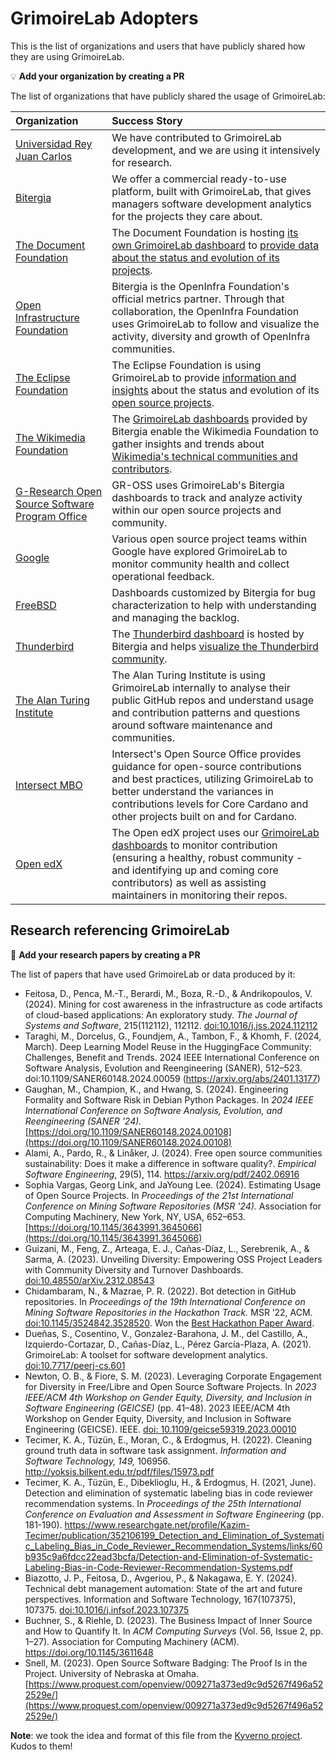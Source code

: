 # GrimoireLab Adopters

This is the list of organizations and users that have publicly shared how
they are using GrimoireLab.

💡 **Add your organization by creating a PR**

The list of organizations that have publicly shared the usage of GrimoireLab:

| Organization                      | Success Story                                                                                                                                  |
|:----------------------------------|:-----------------------------------------------------------------------------------------------------------------------------------------------|
| [Universidad Rey Juan Carlos](https://www.urjc.es) | We have contributed to GrimoireLab development, and we are using it intensively for research. |
| [Bitergia](https://bitergia.com/) | We offer a commercial ready-to-use platform, built with GrimoireLab, that gives managers software development analytics for the projects they care about. |
| [The Document Foundation](https://www.documentfoundation.org/) | The Document Foundation is hosting [its own GrimoireLab dashboard](https://dashboard.documentfoundation.org/) to [provide data about the status and evolution of its projects](https://blog.documentfoundation.org/blog/2017/08/02/dashboard-announcement/). |
| [Open Infrastructure Foundation](https://openinfra.dev) | Bitergia is the OpenInfra Foundation's official metrics partner. Through that collaboration, the OpenInfra Foundation uses GrimoireLab to follow and visualize the activity, diversity and growth of OpenInfra communities. |
| [The Eclipse Foundation](https://eclipse.org) | The Eclipse Foundation is using GrimoireLab to provide [information and insights](https://metrics.eclipse.org) about the status and evolution of its [open source projects](https://projects.eclipse.org). |
| [The Wikimedia Foundation](https://wikimediafoundation.org/) | The [GrimoireLab dashboards](https://wikimedia.biterg.io/) provided by Bitergia enable the Wikimedia Foundation to gather insights and trends about [Wikimedia's technical communities and contributors](https://developer.wikimedia.org/). |
| [G-Research Open Source Software Program Office](https://www.gresearch.com/teams/open-source-software/) | GR-OSS uses GrimoireLab's Bitergia dashboards to track and analyze activity within our open source projects and community. |
| [Google](https://www.google.com/) | Various open source project teams within Google have explored GrimoireLab to monitor community health and collect operational feedback. |
| [FreeBSD](https://grimoire.freebsd.org/) | Dashboards customized by Bitergia for bug characterization to help with understanding and managing the backlog.|
| [Thunderbird](https://www.thunderbird.net/) | The [Thunderbird dashboard](https://thunderbird.biterg.io/) is hosted by Bitergia and helps [visualize the Thunderbird community](https://blog.thunderbird.net/2024/12/visualizing-the-thunderbird-community-with-bitergia/). |
| [The Alan Turing Institute](https://www.turing.ac.uk/) | The Alan Turing Institute is using GrimoireLab internally to analyse their public GitHub repos and understand usage and contribution patterns and questions around software maintenance and communities. |
| [Intersect MBO](https://www.intersectmbo.org/) |  Intersect's Open Source Office provides guidance for open-source contributions and best practices, utilizing GrimoireLab to better understand the variances in contributions levels for Core Cardano and other projects built on and for Cardano. |
| [Open edX](https://openedx.org/) | The Open edX project uses our [GrimoireLab dashboards](https://openedx.biterg.io/app/dashboards) to monitor contribution (ensuring a healthy, robust community - and identifying up and coming core contributors) as well as assisting maintainers in monitoring their repos. |
<!-- to append the table: insert a line above, using the format below
| [name](URL) | brief description of how you are using GrimoireLab |
-->

## Research referencing GrimoireLab

📜 **Add your research papers by creating a PR**

The list of papers that have used GrimoireLab or data produced by it:
* Feitosa, D., Penca, M.-T., Berardi, M., Boza, R.-D., & Andrikopoulos, V. (2024).
  Mining for cost awareness in the infrastructure as code artifacts of cloud-based applications: An exploratory study.
  _The Journal of Systems and Software_, 215(112112), 112112. [doi:10.1016/j.jss.2024.112112](https://doi.org/10.1016/j.jss.2024.112112)
* Taraghi, M., Dorcelus, G., Foundjem, A., Tambon, F., & Khomh, F. (2024, March). Deep Learning Model Reuse in the HuggingFace Community: Challenges, Benefit and Trends. 2024 IEEE International Conference on Software Analysis, Evolution and Reengineering (SANER), 512–523. doi:10.1109/SANER60148.2024.00059 (https://arxiv.org/abs/2401.13177)
* Gaughan, M., Champion, K., and Hwang, S. (2024). Engineering Formality and Software Risk in Debian Python Packages. In _2024 IEEE International Conference on Software Analysis, Evolution, and Reengineering (SANER '24)._ [https://doi.org/10.1109/SANER60148.2024.00108](https://doi.org/10.1109/SANER60148.2024.00108)
* Alami, A., Pardo, R., & Linåker, J. (2024). Free open source communities sustainability: Does it make a difference in software quality?. _Empirical Software Engineering_, 29(5), 114.
https://arxiv.org/pdf/2402.06916
* Sophia Vargas, Georg Link, and JaYoung Lee. (2024). Estimating Usage of Open Source Projects. In _Proceedings of the 21st International Conference on Mining Software Repositories (MSR '24)._ Association for Computing Machinery, New York, NY, USA, 652–653. [https://doi.org/10.1145/3643991.3645066](https://doi.org/10.1145/3643991.3645066)
* Guizani, M., Feng, Z., Arteaga, E. J., Cañas-Díaz, L., Serebrenik, A., & Sarma, A. (2023).
  Unveiling Diversity: Empowering OSS Project Leaders with Community Diversity and Turnover Dashboards.
  [doi:10.48550/arXiv.2312.08543](https://doi.org/10.48550/arXiv.2312.08543)
* Chidambaram, N., & Mazrae, P. R. (2022). Bot detection in GitHub repositories. In _Proceedings of the 19th International Conference on Mining Software Repositories in the Hackathon Track._ MSR ’22, ACM. [doi:10.1145/3524842.3528520](https://doi.org/10.1145/3524842.3528520). Won the [Best Hackathon Paper Award](https://natarajan-chidambaram.github.io/awards_certificates/msr22-awards-hackathon-signed.pdf).
* Dueñas, S., Cosentino, V., Gonzalez-Barahona, J. M., del Castillo, A., Izquierdo-Cortazar, D., Cañas-Díaz, L., Pérez García-Plaza, A. (2021). GrimoireLab: A toolset for software development analytics. [doi:10.7717/peerj-cs.601](https://doi.org/10.7717/peerj-cs.601)
* Newton, O. B., & Fiore, S. M. (2023). Leveraging Corporate Engagement for Diversity in Free/Libre and Open Source Software Projects. In _2023 IEEE/ACM 4th Workshop on Gender Equity, Diversity, and Inclusion in Software Engineering (GEICSE)_ (pp. 41–48). 2023 IEEE/ACM 4th Workshop on Gender Equity, Diversity, and Inclusion in Software Engineering (GEICSE). IEEE. [doi: 10.1109/geicse59319.2023.00010](https://doi.org/10.1109/geicse59319.2023.00010)
* Tecimer, K. A., Tüzün, E., Moran, C., & Erdogmus, H. (2022). Cleaning ground truth data in software task assignment. _Information and Software Technology, 149,_ 106956. http://yoksis.bilkent.edu.tr/pdf/files/15973.pdf
* Tecimer, K. A., Tüzün, E., Dibeklioglu, H., & Erdogmus, H. (2021, June). Detection and elimination of systematic labeling bias in code reviewer recommendation systems. In _Proceedings of the 25th International Conference on Evaluation and Assessment in Software Engineering_ (pp. 181-190). https://www.researchgate.net/profile/Kazim-Tecimer/publication/352106199_Detection_and_Elimination_of_Systematic_Labeling_Bias_in_Code_Reviewer_Recommendation_Systems/links/60b935c9a6fdcc22ead3bcfa/Detection-and-Elimination-of-Systematic-Labeling-Bias-in-Code-Reviewer-Recommendation-Systems.pdf
* Biazotto, J. P., Feitosa, D., Avgeriou, P., & Nakagawa, E. Y. (2024). Technical debt management automation: State of the art and future perspectives. Information and Software Technology, 167(107375), 107375. [doi:10.1016/j.infsof.2023.107375](https://doi.org/10.1016/j.infsof.2023.107375)
* Buchner, S., & Riehle, D. (2023). The Business Impact of Inner Source and How to Quantify It. In _ACM Computing Surveys_ (Vol. 56, Issue 2, pp. 1–27). Association for Computing Machinery (ACM). https://doi.org/10.1145/3611648
* Snell, M. (2023). Open Source Software Badging: The Proof Is in the Project. University of Nebraska at Omaha. [https://www.proquest.com/openview/009271a373ed9c9d5267f496a522529e/](https://www.proquest.com/openview/009271a373ed9c9d5267f496a522529e/)

<!-- Please use APA Citation style and include a link to the paper. -->

**Note**: we took the idea and format of this file from the
[Kyverno project](https://github.com/kyverno/kyverno/). Kudos to them!
